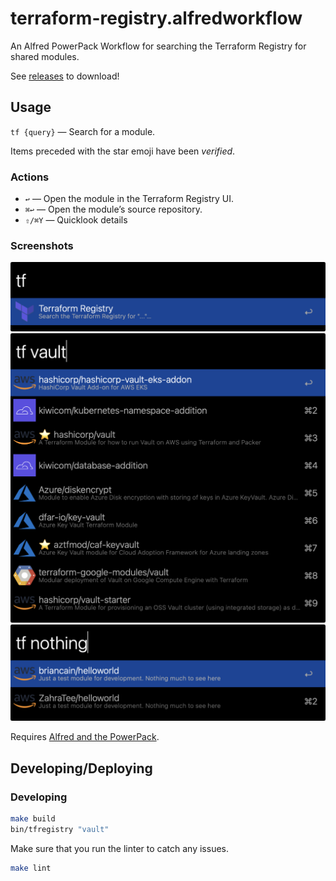 # terraform-registry.alfredworkflow

An Alfred PowerPack Workflow for searching the Terraform Registry for shared modules.

See [releases](https://github.com/skyzyx/terraform-registry.alfredworkflow/releases) to download!

## Usage

`tf {query}` — Search for a module.

Items preceded with the star emoji have been _verified_.

### Actions

* `↩` — Open the module in the Terraform Registry UI.
* `⌘↩` — Open the module’s source repository.
* `⇧/⌘Y` — Quicklook details

### Screenshots

![initial](README2.png)
![results](README.png)
![no results](README3.png)

Requires [Alfred and the PowerPack](https://www.alfredapp.com/powerpack/).

## Developing/Deploying

### Developing

```bash
make build
bin/tfregistry "vault"
```

Make sure that you run the linter to catch any issues.

```bash
make lint
```
